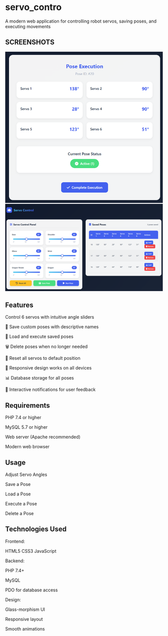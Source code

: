 # servo_contro
A modern web application for controlling robot servos, saving poses, and executing movements

## SCREENSHOTS
![servo_control](exe_img.png) ![servo_control](control_img.png)

## Features
   Control 6 servos with intuitive angle sliders

💾 Save custom poses with descriptive names

🔄 Load and execute saved poses

🗑️ Delete poses when no longer needed

🔄 Reset all servos to default position

📱 Responsive design works on all devices

📊 Database storage for all poses

🔔 Interactive notifications for user feedback


## Requirements
PHP 7.4 or higher

MySQL 5.7 or higher

Web server (Apache recommended)

Modern web browser


## Usage
Adjust Servo Angles

Save a Pose

Load a Pose

Execute a Pose

Delete a Pose

## Technologies Used
Frontend:

HTML5
CSS3 
JavaScript 

Backend:

PHP 7.4+

MySQL

PDO for database access

Design:

Glass-morphism UI

Responsive layout

Smooth animations
